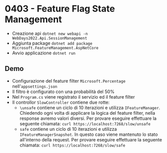 # 0403 - Feature Flag State Management

- Creazione api `dotnet new webapi -n WebDays2022.Api.SessionManagement`
- Aggiunta package `dotnet add package Microsoft.FeatureManagement.AspNetCore`
- Avvio applicazione `dotnet run`

## Demo
- Configurazione del feature filter `Microsoft.Percentage` nell'`appsettings.json`
- Il filtro è configurato con una probabilità del 50%
- Nel `Program.cs` viene registrato il servizio ed il feature filter
- Il controllor `SlowController` contiene due rotte:
  - `\unsafe` contiene un ciclo di 10 iterazioni e utilizza `IFeatureManager`. Chiedendo ogni volta di applicare la logica del feature filter, nella response avremo valori diversi.
  Per provare eseguire effettuare la seguente chiamata: `curl https://localhost:7268/slow/unsafe`
  - `safe` contiene un ciclo di 10 iterazioni e utilizza `IFeatureManagerSnapshot`. In questo caso viene mantenuto lo stato all'interno della request.
  Per provare eseguire effettuare la seguente chiamata: `curl https://localhost:7268/slow/safe`